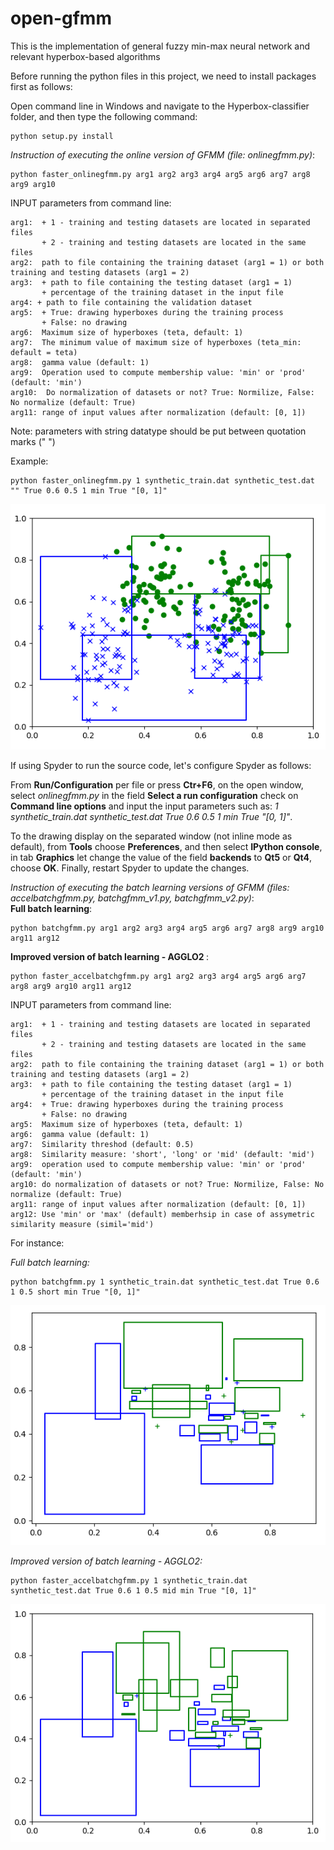 # open-gfmm
This is the implementation of general fuzzy min-max neural network and relevant hyperbox-based algorithms

Before running the python files in this project, we need to install packages first as follows:

Open command line in Windows and navigate to the Hyperbox-classifier folder, and then type the following command:

    python setup.py install

<i>Instruction of executing the online version of GFMM (file: onlinegfmm.py)</i>:

    python faster_onlinegfmm.py arg1 arg2 arg3 arg4 arg5 arg6 arg7 arg8 arg9 arg10

INPUT parameters from command line:

    arg1:  + 1 - training and testing datasets are located in separated files
           + 2 - training and testing datasets are located in the same files
    arg2:  path to file containing the training dataset (arg1 = 1) or both training and testing datasets (arg1 = 2)
    arg3:  + path to file containing the testing dataset (arg1 = 1)
           + percentage of the training dataset in the input file
    arg4: + path to file containing the validation dataset
    arg5:  + True: drawing hyperboxes during the training process
           + False: no drawing
    arg6:  Maximum size of hyperboxes (teta, default: 1)
    arg7:  The minimum value of maximum size of hyperboxes (teta_min: default = teta)
    arg8:  gamma value (default: 1)
    arg9:  Operation used to compute membership value: 'min' or 'prod' (default: 'min')
    arg10:  Do normalization of datasets or not? True: Normilize, False: No normalize (default: True)
    arg11: range of input values after normalization (default: [0, 1])

Note: parameters with string datatype should be put between quotation marks (" ") </br>

Example:

    python faster_onlinegfmm.py 1 synthetic_train.dat synthetic_test.dat "" True 0.6 0.5 1 min True "[0, 1]"
    
![alt text](https://github.com/thanhtung09t2/Hyperbox-classifier/blob/master/Images/Demo.PNG)
    
If using Spyder to run the source code, let's configure Spyder as follows:

From <b>Run/Configuration</b> per file or press <b>Ctr+F6</b>, on the open window, select <i>onlinegfmm.py</i> in the field <b>Select a run configuration</b> check on <b>Command line options</b> and input the input parameters such as: <i>1 synthetic_train.dat synthetic_test.dat True 0.6 0.5 1 min True "[0, 1]"</i>.

To the drawing display on the separated window (not inline mode as default), from <b>Tools</b> choose <b>Preferences</b>, and then select <b>IPython console</b>, in tab <b>Graphics</b> let change the value of the field <b>backends</b> to <b>Qt5</b> or <b>Qt4</b>, choose <b>OK</b>. Finally, restart Spyder to update the changes.

<i>Instruction of executing the batch learning versions of GFMM (files: accelbatchgfmm.py, batchgfmm_v1.py, batchgfmm_v2.py)</i>: </br>
<b> Full batch learning</b>: </br>

    python batchgfmm.py arg1 arg2 arg3 arg4 arg5 arg6 arg7 arg8 arg9 arg10 arg11 arg12
    
<b> Improved version of batch learning - AGGLO2 </b>: </br>

    python faster_accelbatchgfmm.py arg1 arg2 arg3 arg4 arg5 arg6 arg7 arg8 arg9 arg10 arg11 arg12

INPUT parameters from command line: </br>

    arg1:  + 1 - training and testing datasets are located in separated files
           + 2 - training and testing datasets are located in the same files
    arg2:  path to file containing the training dataset (arg1 = 1) or both training and testing datasets (arg1 = 2)
    arg3:  + path to file containing the testing dataset (arg1 = 1)
           + percentage of the training dataset in the input file
    arg4:  + True: drawing hyperboxes during the training process
           + False: no drawing
    arg5:  Maximum size of hyperboxes (teta, default: 1)
    arg6:  gamma value (default: 1)
    arg7:  Similarity threshod (default: 0.5)
    arg8:  Similarity measure: 'short', 'long' or 'mid' (default: 'mid')
    arg9:  operation used to compute membership value: 'min' or 'prod' (default: 'min')
    arg10: do normalization of datasets or not? True: Normilize, False: No normalize (default: True)
    arg11: range of input values after normalization (default: [0, 1])   
    arg12: Use 'min' or 'max' (default) memberhsip in case of assymetric similarity measure (simil='mid')
    
For instance: </br>

<i> Full batch learning: </i>

    python batchgfmm.py 1 synthetic_train.dat synthetic_test.dat True 0.6 1 0.5 short min True "[0, 1]"
    
![alt text](https://github.com/thanhtung09t2/Hyperbox-classifier/blob/master/Images/Demo-AGGLO-SM.PNG)

<i> Improved version of batch learning - AGGLO2: </i>

    python faster_accelbatchgfmm.py 1 synthetic_train.dat synthetic_test.dat True 0.6 1 0.5 mid min True "[0, 1]"
  
![alt text](https://github.com/thanhtung09t2/Hyperbox-classifier/blob/master/Images/Demo-AGGLO-2.PNG)
